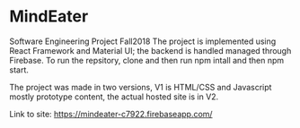 # MindEater
Software Engineering Project Fall2018
The project is implemented using React Framework and Material UI; the backend is handled managed through Firebase. To run the repsitory, clone and then run npm intall and then
npm start.

The project was made in two versions, V1 is HTML/CSS and Javascript mostly prototype content, the actual hosted site is in V2. 

Link to site:
https://mindeater-c7922.firebaseapp.com/

